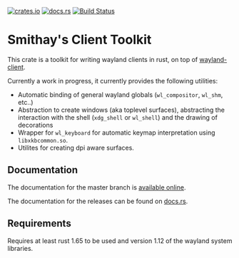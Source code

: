 [![crates.io](https://img.shields.io/crates/v/smithay-client-toolkit.svg)](https://crates.io/crates/smithay-client-toolkit)
[![docs.rs](https://docs.rs/smithay-client-toolkit/badge.svg)](https://docs.rs/smithay-client-toolkit)
[![Build Status](https://github.com/Smithay/client-toolkit/workflows/Continuous%20Integration/badge.svg)](https://github.com/Smithay/client-toolkit/actions?query=workflow%3A%22Continuous+Integration%22)

# Smithay's Client Toolkit

This crate is a toolkit for writing wayland clients in rust, on top of [wayland-client](https://crates.io/crates/wayland-client).

Currently a work in progress, it currently provides the following utilities:

- Automatic binding of general wayland globals (`wl_compositor`, `wl_shm`, etc..)
- Abstraction to create windows (aka toplevel surfaces), abstracting the interaction
  with the shell (`xdg_shell` or `wl_shell`) and the drawing of decorations
- Wrapper for `wl_keyboard` for automatic keymap interpretation using `libxkbcommon.so`.
- Utilites for creating dpi aware surfaces.

## Documentation

The documentation for the master branch is [available online](https://smithay.github.io/client-toolkit/).

The documentation for the releases can be found on [docs.rs](https://docs.rs/smithay-client-toolkit).

## Requirements

Requires at least rust 1.65 to be used and version 1.12 of the wayland system
libraries.
